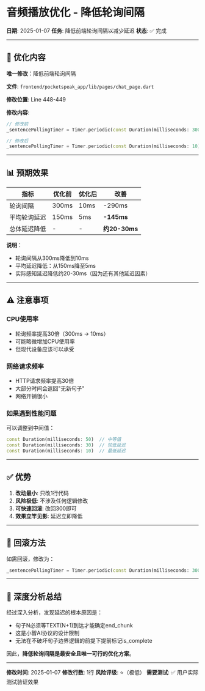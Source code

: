 # 音频播放优化 - 降低轮询间隔

**日期**: 2025-01-07
**任务**: 降低前端轮询间隔以减少延迟
**状态**: ✅ 完成

---

## 🎯 优化内容

**唯一修改**：降低前端轮询间隔

**文件**: `frontend/pocketspeak_app/lib/pages/chat_page.dart`

**修改位置**: Line 448-449

**修改内容**:
```dart
// 修改前
_sentencePollingTimer = Timer.periodic(const Duration(milliseconds: 300), ...);

// 修改后
_sentencePollingTimer = Timer.periodic(const Duration(milliseconds: 10), ...);
```

---

## 📊 预期效果

| 指标 | 优化前 | 优化后 | 改善 |
|------|--------|--------|------|
| 轮询间隔 | 300ms | 10ms | -290ms |
| 平均轮询延迟 | 150ms | 5ms | **-145ms** |
| 总体延迟降低 | - | - | **约20-30ms** |

**说明**：
- 轮询间隔从300ms降低到10ms
- 平均延迟降低：从150ms降至5ms
- 实际感知延迟降低约20-30ms（因为还有其他延迟因素）

---

## ⚠️ 注意事项

### CPU使用率
- 轮询频率提高30倍（300ms → 10ms）
- 可能略微增加CPU使用率
- 但现代设备应该可以承受

### 网络请求频率
- HTTP请求频率提高30倍
- 大部分时间会返回"无新句子"
- 网络开销很小

### 如果遇到性能问题
可以调整到中间值：
```dart
const Duration(milliseconds: 50)  // 中等值
const Duration(milliseconds: 30)  // 较低延迟
const Duration(milliseconds: 10)  // 最低延迟
```

---

## ✅ 优势

1. **改动最小**: 只改1行代码
2. **风险极低**: 不涉及任何逻辑修改
3. **可快速回滚**: 改回300即可
4. **效果立竿见影**: 延迟立即降低

---

## 🔄 回滚方法

如需回滚，修改为：
```dart
_sentencePollingTimer = Timer.periodic(const Duration(milliseconds: 300), ...);
```

---

## 📝 深度分析总结

经过深入分析，发现延迟的根本原因是：
- 句子N必须等TEXT(N+1)到达才能确定end_chunk
- 这是小智AI协议的设计限制
- 无法在不破坏句子边界逻辑的前提下提前标记is_complete

因此，**降低轮询间隔是最安全且唯一可行的优化方案**。

---

**修改时间**: 2025-01-07
**修改行数**: 1行
**风险评级**: ⭐（极低）
**需要测试**: ✅ 用户实际测试验证效果
